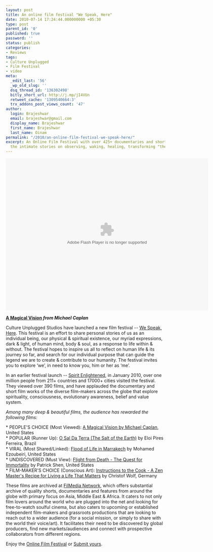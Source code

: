 ```yaml
---
layout: post
title: An online film festival "We Speak, Here"
date: 2010-07-14 17:24:44.000000000 +05:30
type: post
parent_id: '0'
published: true
password: ''
status: publish
categories:
- Reviews
tags:
- Culture Unplugged
- Film Festival
- video
meta:
  _edit_last: '56'
  _wp_old_slug: ''
  dsq_thread_id: '136302498'
  bitly_short_url: http://j.mp/jI4VUn
  retweet_cache: '1309540664:3'
  trx_addons_post_views_count: '47'
author:
  login: Brajeshwar
  email: brajeshwar@gmail.com
  display_name: Brajeshwar
  first_name: Brajeshwar
  last_name: Oinam
permalink: "/2010/an-online-film-festival-we-speak-here/"
excerpt: An Online Film Festival with over 425+ documentaries and short films sharing
  the intimate stories on observing, waking, healing, transforming "the self".
---
```

<p><embed src="http://www.cultureunplugged.com/swf/embedplayer.swf" flashvars="video=http://cdn.cultureunplugged.com/lg/A_MAGICAL_VISION_2422.flv&m=2422&u=0&thumb=http://cdn.cultureunplugged.com/thumbnails/lg/2422.jpg&sURL=http://www.cultureunplugged.com&title=A Magical Vision&from=Michael  Caplan" width="640" height="480" quality="high" salign="b" allowscriptaccess="always" allowfullscreen="true" name="cultureUnpluggedPlayer" align="middle" type="application/x-shockwave-flash" pluginspage="http://get.adobe.com/flashplayer/"></embed><img style="visibility:hidden;width:0px;height:0px;" border="0" width="0" height="0" src="/static/2010/07/NDhjMzcwYWY*YmI3OCZvZj*w.gif" /></p>
<p><strong><a href="http://www.cultureunplugged.com/play/2422/A-Magical-Vision">A Magical Vision</a> <em>from Michael Caplan</em></strong></p>
<p><!--more--></p>
<p>Culture Unplugged Studios have launched a new film festival -- <a href="http://www.cultureunplugged.com/festival/">We Speak, Here</a>. This festival is an effort to share personal stories of us as an individual being, our physical & spiritual existence, our myriad expressions, dark & light, of human mind, body & soul, as a response to life within & without. The festival hopes to inspire us all to reflect on human life & its journey so far, and search for our individual purpose that can guide the legend we are to create & contribute to our humanity. The festival invites you to explore &lsquo;we&rsquo;, in need to know you, him or her as &lsquo;me&rsquo;.</p>
<p>In an earlier festival launch -- <a href="http://www.cultureunplugged.com/filmedia/">Spirit Enlightened</a>, in January 2010, over one million people from 211+ countries and 17000+ cities visited the festival. They viewed over 390 films, and have applauded the documentary and short film works of the diverse film-makers across the globe that explore spirituality, consciousness, evolutionary awareness, belief and value system.</p>
<p><em>Among many deep & beautiful films, the audience has rewarded the following films:</em></p>
<p>* PEOPLE'S CHOICE (Most Viewed): <a href="http://www.cultureunplugged.com/play/2422/A-Magical-Vision">A Magical Vision by Michael Caplan</a>, United States<br />
* POPULAR (Runner Up): <a href="http://www.cultureunplugged.com/play/2809/O-Sal-Da-Terra--The-Salt-of-the-Earth-">O Sal Da Terra (The Salt of the Earth)</a> by Eloi Pires Ferreira, Brazil<br />
*  VIRAL (Most Shared/Linked): <a href="http://www.cultureunplugged.com/play/2496/Flood-of-Life-in-Marrakech">Flood of Life in Marrakech</a> by Mohamed Ezoubeiri, United States<br />
* UNDISCOVERED (Must View): <a href="http://www.cultureunplugged.com/play/2307">Flight from Death - The Quest for Immortality</a> by Patrick Shen, United States<br />
* FILM-MAKER'S CHOICE (Conscious Art): <a href="http://www.cultureunplugged.com/play/2716/Instructions-to-the-Cook--A-Zen-Master-s-Recipe-for-Living-a-Life-That-Matters">Instructions to the Cook - A Zen Master's Recipe for Living a Life That Matters</a> by Christof Wolf, Germany</p>
<p>These films are archived at <a href="http://www.cultureunplugged.com/filmedia/">FilMedia Network</a>, which offers substantial archive of quality shorts, documentaries and features from around the globe with primary focus on Asia, Middle East & Africa. It caters to not only film lovers around the world who are plugged into the net and looking for free-to-watch soulful cinema, but also caters to upcoming or established independent film-makers and grassroots productions that are looking to reach out to a wider audience (for a social mission, or simply to share with the world their voice/art). It facilitates their need to be discovered by global producers, find new markets/audiences and connect with prospective collaborators from different regions.</p>
<p>Enjoy the <a href="http://www.cultureunplugged.com">Online Film Festival</a> or <a href="http://www.cultureunplugged.com/festival/submit.php">Submit yours</a>.</p>
